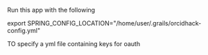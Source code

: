 Run this app with the following

export SPRING_CONFIG_LOCATION="/home/user/.grails/orcidhack-config.yml"

TO specify a yml file containing keys for oauth

